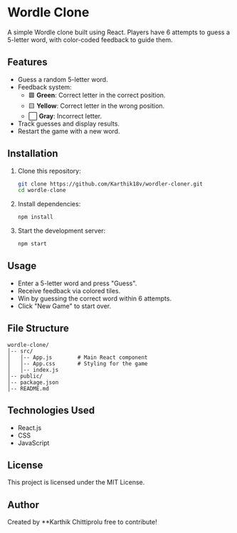 # Wordle Clone

A simple Wordle clone built using React. Players have 6 attempts to guess a 5-letter word, with color-coded feedback to guide them.

## Features
- Guess a random 5-letter word.
- Feedback system:
  - 🟩 **Green**: Correct letter in the correct position.
  - 🟨 **Yellow**: Correct letter in the wrong position.
  - ⬜ **Gray**: Incorrect letter.
- Track guesses and display results.
- Restart the game with a new word.

## Installation

1. Clone this repository:
   ```sh
   git clone https://github.com/Karthik18v/wordler-cloner.git
   cd wordle-clone
   ```
2. Install dependencies:
   ```sh
   npm install
   ```
3. Start the development server:
   ```sh
   npm start
   ```

## Usage
- Enter a 5-letter word and press "Guess".
- Receive feedback via colored tiles.
- Win by guessing the correct word within 6 attempts.
- Click "New Game" to start over.

## File Structure
```
wordle-clone/
│-- src/
│   │-- App.js        # Main React component
│   │-- App.css       # Styling for the game
│   │-- index.js      
│-- public/
│-- package.json
│-- README.md
```

## Technologies Used
- React.js
- CSS
- JavaScript

## License
This project is licensed under the MIT License.

## Author
Created by **Karthik Chittiprolu free to contribute!

